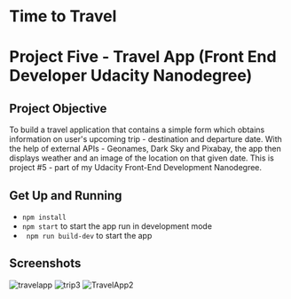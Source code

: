 # Time to Travel
# Project Five - Travel App (Front End Developer Udacity Nanodegree)

## Project Objective
To build a travel application that contains a simple form which obtains information on user's upcoming trip - destination and departure date. With the help of external APIs - Geonames, Dark Sky and Pixabay, the app then displays weather and an image of the location on that given date. This is project #5 - part of my Udacity Front-End Development Nanodegree.



## Get Up and Running
- ```npm install```
- ```npm start``` to start the app
run in development mode
- ``` npm run build-dev``` to start the app


## Screenshots 
![travelapp](https://user-images.githubusercontent.com/28982310/82387109-6e708200-9a36-11ea-9e49-a18667d0fa52.png)
![trip3](https://user-images.githubusercontent.com/28982310/82387128-7a5c4400-9a36-11ea-8dae-0ff5de435c85.png)
![TravelApp2](https://user-images.githubusercontent.com/28982310/82387146-88aa6000-9a36-11ea-956a-2404140b966f.png)

